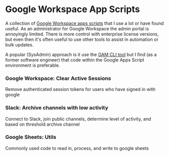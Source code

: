 # Google Workspace App Scripts

A collection of [Google Workspace apps scripts](https://www.google.com/script/start/) that I use a lot or have found useful.  As an administrator for Google Workspace the admin portal is annoyingly limited.  There is more control with enterprise license versions, but even then it's often useful to use other tools to assist in automation or bulk updates. 

A popular (SysAdmin) approach is it use the [GAM CLI tool](https://github.com/GAM-team/GAM) but I find (as a former software engineer) that code within the Google Apps Script environment is preferable.

### Google Workspace: Clear Active Sessions
Remove authenticated session tokens for users who have signed in with google

### Slack: Archive channels with low activity
Connect to Slack, join public channels, determine level of activity, and based on threshold archive channel

### Google Sheets: Utils
Commonly used code to read in, process, and write to google sheets 
